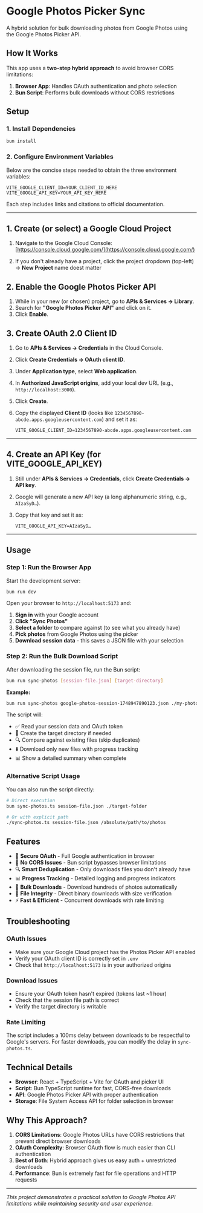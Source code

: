 # Google Photos Picker Sync

A hybrid solution for bulk downloading photos from Google Photos using the Google Photos Picker API.

## How It Works

This app uses a **two-step hybrid approach** to avoid browser CORS limitations:

1. **Browser App**: Handles OAuth authentication and photo selection
2. **Bun Script**: Performs bulk downloads without CORS restrictions

## Setup

### 1. Install Dependencies

```bash
bun install
```

### 2. Configure Environment Variables

Below are the concise steps needed to obtain the three environment variables:

```env
VITE_GOOGLE_CLIENT_ID=YOUR_CLIENT_ID_HERE  
VITE_GOOGLE_API_KEY=YOUR_API_KEY_HERE  
```

Each step includes links and citations to official documentation.

---

## 1. Create (or select) a Google Cloud Project

1. Navigate to the Google Cloud Console: [https://console.cloud.google.com/](https://console.cloud.google.com/)

2. If you don't already have a project, click the project dropdown (top-left) → **New Project** name doest matter


## 2. Enable the Google Photos Picker API

1. While in your new (or chosen) project, go to **APIs & Services → Library**.
2. Search for **"Google Photos Picker API"** and click on it.
3. Click **Enable**.


## 3. Create OAuth 2.0 Client ID 

1. Go to **APIs & Services → Credentials** in the Cloud Console.

2. Click **Create Credentials → OAuth client ID**.

3. Under **Application type**, select **Web application**.

4. In **Authorized JavaScript origins**, add your local dev URL (e.g., `http://localhost:3000`).

5. Click **Create**.

6. Copy the displayed **Client ID** (looks like `1234567890-abcde.apps.googleusercontent.com`) and set it as:

   ```text
   VITE_GOOGLE_CLIENT_ID=1234567890-abcde.apps.googleusercontent.com
   ```
---

## 4. Create an API Key (for VITE\_GOOGLE\_API\_KEY)

1. Still under **APIs & Services → Credentials**, click **Create Credentials → API key**.

2. Google will generate a new API key (a long alphanumeric string, e.g., `AIzaSyD…`).

3. Copy that key and set it as:

   ```text
   VITE_GOOGLE_API_KEY=AIzaSyD…  
   ```

---

## Usage

### Step 1: Run the Browser App

Start the development server:

```bash
bun run dev
```

Open your browser to `http://localhost:5173` and:

1. **Sign in** with your Google account
2. **Click "Sync Photos"** 
3. **Select a folder** to compare against (to see what you already have)
4. **Pick photos** from Google Photos using the picker
5. **Download session data** - this saves a JSON file with your selection

### Step 2: Run the Bulk Download Script

After downloading the session file, run the Bun script:

```bash
bun run sync-photos [session-file.json] [target-directory]
```

**Example:**
```bash
bun run sync-photos google-photos-session-1748947890123.json ./my-photos
```

The script will:
- ✅ Read your session data and OAuth token
- 📁 Create the target directory if needed
- 🔍 Compare against existing files (skip duplicates)
- ⬇️ Download only new files with progress tracking
- 📊 Show a detailed summary when complete

### Alternative Script Usage

You can also run the script directly:

```bash
# Direct execution
bun sync-photos.ts session-file.json ./target-folder

# Or with explicit path
./sync-photos.ts session-file.json /absolute/path/to/photos
```

## Features

- 🔐 **Secure OAuth** - Full Google authentication in browser
- 🚫 **No CORS Issues** - Bun script bypasses browser limitations  
- 🔍 **Smart Deduplication** - Only downloads files you don't already have
- 📊 **Progress Tracking** - Detailed logging and progress indicators
- 🎯 **Bulk Downloads** - Download hundreds of photos automatically
- 💾 **File Integrity** - Direct binary downloads with size verification
- ⚡ **Fast & Efficient** - Concurrent downloads with rate limiting

## Troubleshooting

### OAuth Issues
- Make sure your Google Cloud project has the Photos Picker API enabled
- Verify your OAuth client ID is correctly set in `.env`
- Check that `http://localhost:5173` is in your authorized origins

### Download Issues  
- Ensure your OAuth token hasn't expired (tokens last ~1 hour)
- Check that the session file path is correct
- Verify the target directory is writable

### Rate Limiting
The script includes a 100ms delay between downloads to be respectful to Google's servers. For faster downloads, you can modify the delay in `sync-photos.ts`.

## Technical Details

- **Browser**: React + TypeScript + Vite for OAuth and picker UI
- **Script**: Bun TypeScript runtime for fast, CORS-free downloads  
- **API**: Google Photos Picker API with proper authentication
- **Storage**: File System Access API for folder selection in browser

## Why This Approach?

1. **CORS Limitations**: Google Photos URLs have CORS restrictions that prevent direct browser downloads
2. **OAuth Complexity**: Browser OAuth flow is much easier than CLI authentication
3. **Best of Both**: Hybrid approach gives us easy auth + unrestricted downloads
4. **Performance**: Bun is extremely fast for file operations and HTTP requests

---

*This project demonstrates a practical solution to Google Photos API limitations while maintaining security and user experience.*
